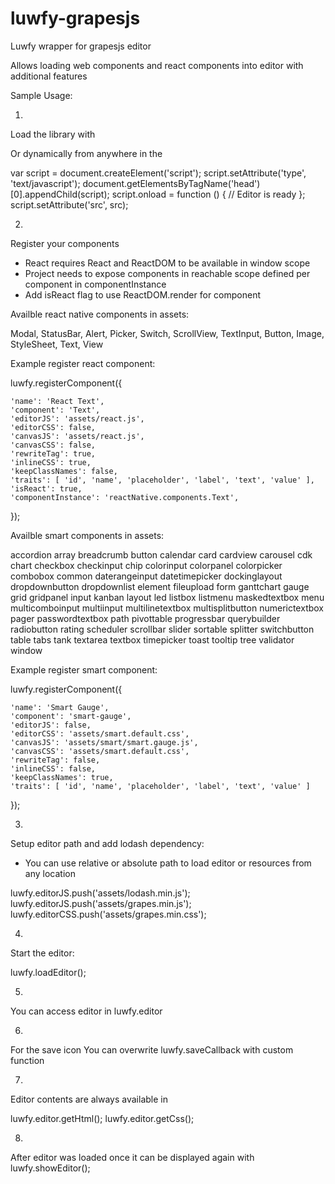 # luwfy-grapesjs

Luwfy wrapper for grapesjs editor

Allows loading web components and react components into editor with additional features

Sample Usage:

1.

  Load the library with
  <script type="text/javascript" src="js/luwfy.grapes.js"></script>

  Or dynamically from anywhere in the

  var script = document.createElement('script');
  script.setAttribute('type', 'text/javascript');
  document.getElementsByTagName('head')[0].appendChild(script);
  script.onload = function () { // Editor is ready };
  script.setAttribute('src', src);

2.

Register your components


* React requires React and ReactDOM to be available in window scope
* Project needs to expose components in reachable scope defined per component in componentInstance
* Add isReact flag to use ReactDOM.render for component

Availble react native components in assets:

Modal, StatusBar, Alert, Picker, Switch, ScrollView, TextInput, Button, Image, StyleSheet, Text, View

Example register react component:

luwfy.registerComponent({

    'name': 'React Text',
    'component': 'Text',
    'editorJS': 'assets/react.js',
    'editorCSS': false,
    'canvasJS': 'assets/react.js',
    'canvasCSS': false,
    'rewriteTag': true,
    'inlineCSS': true,
    'keepClassNames': false,
    'traits': [ 'id', 'name', 'placeholder', 'label', 'text', 'value' ],
    'isReact': true,
    'componentInstance': 'reactNative.components.Text',

  });

Availble smart components in assets:

accordion array breadcrumb button calendar card cardview carousel cdk chart checkbox checkinput chip colorinput colorpanel
colorpicker combobox common daterangeinput datetimepicker dockinglayout dropdownbutton dropdownlist element fileupload form ganttchart gauge grid
gridpanel input kanban layout led listbox listmenu maskedtextbox menu multicomboinput multiinput multilinetextbox multisplitbutton numerictextbox
pager passwordtextbox path pivottable progressbar querybuilder radiobutton rating scheduler scrollbar slider sortable splitter switchbutton
table tabs tank textarea textbox timepicker toast tooltip tree validator window

Example register smart component:

luwfy.registerComponent({

    'name': 'Smart Gauge',
    'component': 'smart-gauge',
    'editorJS': false,
    'editorCSS': 'assets/smart.default.css',
    'canvasJS': 'assets/smart/smart.gauge.js',
    'canvasCSS': 'assets/smart.default.css',
    'rewriteTag': false,
    'inlineCSS': false,
    'keepClassNames': true,
    'traits': [ 'id', 'name', 'placeholder', 'label', 'text', 'value' ]

});


3.

Setup editor path and add lodash dependency:

* You can use relative or absolute path to load editor or resources from any location

luwfy.editorJS.push('assets/lodash.min.js');
luwfy.editorJS.push('assets/grapes.min.js');
luwfy.editorCSS.push('assets/grapes.min.css');

4.

Start the editor:

luwfy.loadEditor();


5.

You can access editor in luwfy.editor

6.

For the save icon
You can overwrite luwfy.saveCallback with custom function

7.

Editor contents are always available in

luwfy.editor.getHtml();
luwfy.editor.getCss();

8.

After editor was loaded once it can be displayed again with luwfy.showEditor();
